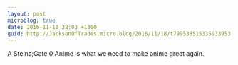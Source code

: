 ```yaml
---
layout: post
microblog: true
date: 2016-11-18 22:03 +1300
guid: http://JacksonOfTrades.micro.blog/2016/11/18/t799538515335933953.html
---
```

A Steins;Gate 0 Anime is what we need to make anime great again.
